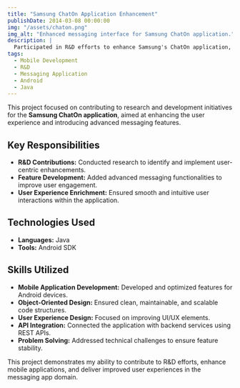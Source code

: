 ```yaml
---
title: "Samsung ChatOn Application Enhancement"
publishDate: 2014-03-08 00:00:00
img: "/assets/chaton.png"
img_alt: "Enhanced messaging interface for Samsung ChatOn application."
description: |
  Participated in R&D efforts to enhance Samsung's ChatOn application, enriching user experience and adding advanced messaging features.
tags:
  - Mobile Development
  - R&D
  - Messaging Application
  - Android
  - Java
---
```


This project focused on contributing to research and development initiatives for the **Samsung ChatOn application**, aimed at enhancing the user experience and introducing advanced messaging features.

## Key Responsibilities

- **R&D Contributions:** Conducted research to identify and implement user-centric enhancements.
- **Feature Development:** Added advanced messaging functionalities to improve user engagement.
- **User Experience Enrichment:** Ensured smooth and intuitive user interactions within the application.

## Technologies Used

- **Languages:** Java
- **Tools:** Android SDK

## Skills Utilized

- **Mobile Application Development:** Developed and optimized features for Android devices.
- **Object-Oriented Design:** Ensured clean, maintainable, and scalable code structures.
- **User Experience Design:** Focused on improving UI/UX elements.
- **API Integration:** Connected the application with backend services using REST APIs.
- **Problem Solving:** Addressed technical challenges to ensure feature stability.

This project demonstrates my ability to contribute to R&D efforts, enhance mobile applications, and deliver improved user experiences in the messaging app domain.

